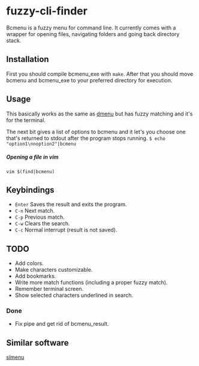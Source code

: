 fuzzy-cli-finder
================

Bcmenu is a fuzzy menu for command line. It currently comes with a wrapper for
opening files, navigating folders and going back directory stack.

Installation
------------
First you should compile bcmenu\_exe with ``make``. After that you should move
bcmenu and bcmenu\_exe to your preferred directory for execution.

#####

Usage
-----

This basically works as the same as [dmenu](http://tools.suckless.org/dmenu/)
but has fuzzy matching and it's for the terminal.

The next bit gives a list of options to bcmenu and it let's you choose one
that's returned to stdout after the program stops running.
``
$ echo "option1\nnoption2"|bcmenu
``

##### Opening a file in vim
``
vim $(find|bcmenu)
``

<!--(
#### Opening a file from terminal: 
``````

#### Add the following to your `.zshrc` to engage the previous command with `C-t`:
```bindkey -s '^T' '^qbcmenu_files && vim $(bcmenu_result)\n'```

#### This one gets you to the directory you want:
```bindkey -s '^F' '^qbcmenu_dirs && cd "$(bcmenu_result)"\n'```
)-->
Keybindings
-----------

- `Enter` Saves the result and exits the program.
- `C-n` Next match.
- `C-p` Previous match.
- `C-w` Clears the search.
- `C-c` Normal interrupt (result is not saved).

TODO
----
- Add colors.
- Make characters customizable.
- Add bookmarks.
- Write more match functions (including a proper fuzzy match).
- Remember terminal screen.
- Show selected characters underlined in search.

### Done
- Fix pipe and get rid of bcmenu\_result.

Similar software
----------------
[slmenu](https://bitbucket.org/rafaelgg/slmenu)
